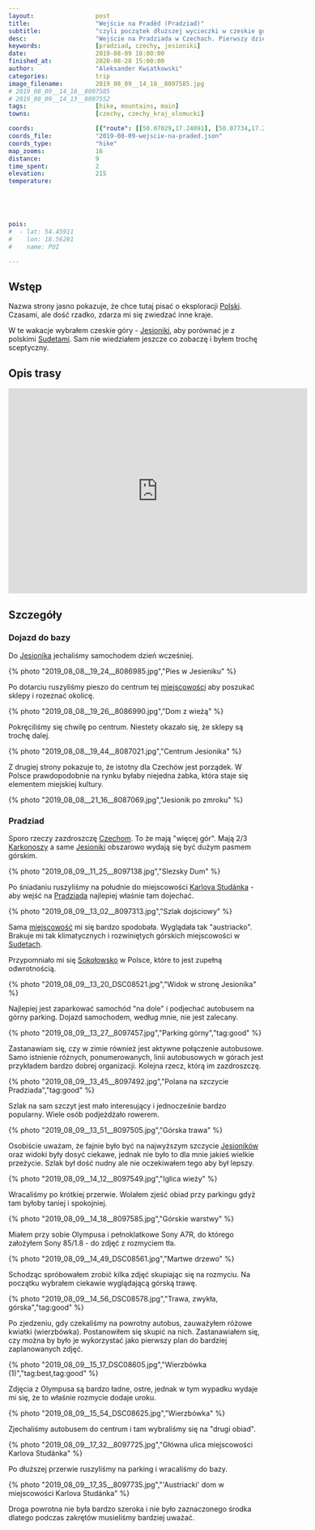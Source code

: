 ```yaml
---
layout:                 post
title:                  "Wejście na Praděd (Pradziad)"
subtitle:               "czyli początek dłuższej wycieczki w czeskie góry"
desc:                   "Wejście na Pradziada w Czechach. Pierwszy dzień dłuższej wakacyjnej wycieczki po czeskich górach i nie tylko."
keywords:               [pradziad, czechy, jesioniki]
date:                   2019-08-09 18:00:00
finished_at:            2020-08-28 15:00:00
author:                 "Aleksander Kwiatkowski"
categories:             trip
image_filename:         2019_08_09__14_18__8097585.jpg
# 2019_08_09__14_18__8097585
# 2019_08_09__14_13__8097552
tags:                   [hike, mountains, main]
towns:                  [czechy, czechy_kraj_olomucki]

coords:                 [{"route": [[50.07029,17.24091], [50.07734,17.21963], [50.08340,17.22169], [50.08395,17.23370]], "type": "hike"}]
coords_file:            "2019-08-09-wejscie-na-praded.json"
coords_type:            "hike"
map_zooms:              16
distance:               9
time_spent:             2
elevation:              215
temperature:            





pois:
#  - lat: 54.45911
#    lon: 18.56281
#    name: POI

---
```


[wiki-kraj-olomucki]: https://pl.wikipedia.org/wiki/Kraj_o%C5%82omuniecki
[wiki-jesioniki]: https://pl.wikipedia.org/wiki/Jesioniki
[wiki-pradziad]: https://pl.wikipedia.org/wiki/Pradziad
[wiki-karlova-studanka]: https://pl.wikipedia.org/wiki/Karlova_Stud%C3%A1nka
[wiki-jesionik]: https://pl.wikipedia.org/wiki/Jesionik
[wiki-polska]: https://pl.wikipedia.org/wiki/Polska
[wiki-jesioniki]: https://pl.wikipedia.org/wiki/Jesioniki
[wiki-sudety]: https://pl.wikipedia.org/wiki/Sudety
[wiki-czechy]: https://pl.wikipedia.org/wiki/Czechy
[wiki-karkonosze]: https://pl.wikipedia.org/wiki/Karkonosze
[wiki-praded]: https://pl.wikipedia.org/wiki/Pradziad
[wiki-sokolowsko]: https://pl.wikipedia.org/wiki/Soko%C5%82owsko

[slezsky-dum]: https://www.horskelazne.cz/slezsky-dum


## Wstęp

Nazwa strony jasno pokazuje, że chce tutaj pisać o eksploracji
[Polski][wiki-polska]. Czasami, ale dość rzadko, zdarza mi się zwiedzać
inne kraje.

W te wakacje wybrałem czeskie góry - [Jesioniki][wiki-jesioniki], aby porównać
je z polskimi [Sudetami][wiki-sudety]. Sam nie wiedziałem jeszcze co zobaczę i
byłem trochę sceptyczny.

## Opis trasy

<iframe height='405' width='590' frameborder='0' allowtransparency='true' scrolling='no' src='https://www.strava.com/activities/2630749977/embed/c52d126ab5d917c071a9e602ee1bb0abefed6b50'></iframe>

## Szczegóły

### Dojazd do bazy

Do [Jesionika][wiki-jesionik] jechaliśmy samochodem dzień wcześniej.

{% photo "2019_08_08__19_24__8086985.jpg","Pies w Jesieniku" %}

Po dotarciu ruszyliśmy pieszo do centrum tej [miejscowości][wiki-jesionik]
aby poszukać sklepy i rozeznać okolicę.

{% photo "2019_08_08__19_26__8086990.jpg","Dom z wieżą" %}

Pokręciliśmy się chwilę po centrum. Niestety okazało się, że sklepy
są trochę dalej.

{% photo "2019_08_08__19_44__8087021.jpg","Centrum Jesionika" %}

Z drugiej strony pokazuje to, że istotny dla Czechów jest porządek.
W Polsce prawdopodobnie na rynku byłaby niejedna żabka, która staje
się elementem miejskiej kultury.

{% photo "2019_08_08__21_16__8087069.jpg","Jesionik po zmroku" %}

### Pradziad

Sporo rzeczy zazdroszczę [Czechom][wiki-czechy]. To że mają "więcej gór".
Mają 2/3 [Karkonoszy][wiki-karkonosze] a same [Jesioniki][wiki-jesioniki]
obszarowo wydają się być dużym pasmem górskim.

{% photo "2019_08_09__11_25__8097138.jpg","Slezsky Dum" %}

Po śniadaniu ruszyliśmy na południe do miejscowości
[Karlova Studánka][wiki-karlova-studanka] - aby wejść na
[Pradziada][wiki-praded] najlepiej właśnie tam dojechać.

{% photo "2019_08_09__13_02__8097313.jpg","Szlak dojściowy" %}

Sama [miejscowość][wiki-karlova-studanka] mi się bardzo spodobała.
Wyglądała tak "austriacko". Brakuje mi tak klimatycznych i rozwiniętych
górskich miejscowości w [Sudetach][wiki-sudety].

Przypomniało mi się [Sokołowsko][wiki-sokolowsko] w Polsce, które to jest zupełną
odwrotnością.

{% photo "2019_08_09__13_20_DSC08521.jpg","Widok w stronę Jesionika" %}

Najlepiej jest zaparkować samochód "na dole" i podjechać autobusem na górny
parking. Dojazd samochodem, według mnie, nie jest zalecany.

{% photo "2019_08_09__13_27__8097457.jpg","Parking górny","tag:good" %}

Zastanawiam się, czy w zimie również jest aktywne połączenie autobusowe.
Samo istnienie różnych, ponumerowanych, linii autobusowych w górach jest
przykładem bardzo dobrej organizacji. Kolejna rzecz, którą im zazdroszczę.

{% photo "2019_08_09__13_45__8097492.jpg","Polana na szczycie Pradziada","tag:good" %}

Szlak na sam szczyt jest mało interesujący i jednocześnie bardzo popularny.
Wiele osób podjeżdżało rowerem.

{% photo "2019_08_09__13_51__8097505.jpg","Górska trawa" %}

Osobiście uważam, że fajnie było być na najwyższym szczycie
[Jesioników][wiki-jesioniki] oraz widoki były dosyć ciekawe, jednak nie było
to dla mnie jakieś wielkie przeżycie. Szlak był dość nudny ale nie
oczekiwałem tego aby był lepszy.

{% photo "2019_08_09__14_12__8097549.jpg","Iglica wieży" %}

Wracaliśmy po krótkiej przerwie. Wolałem zjeść obiad przy parkingu gdyż
tam byłoby taniej i spokojniej.

{% photo "2019_08_09__14_18__8097585.jpg","Górskie warstwy" %}

Miałem przy sobie Olympusa i pełnoklatkowe Sony A7R, do którego założyłem
Sony 85/1.8 - do zdjęć z rozmyciem tła.

{% photo "2019_08_09__14_49_DSC08561.jpg","Martwe drzewo" %}

Schodząc spróbowałem zrobić kilka zdjęć skupiając się na rozmyciu.
Na początku wybrałem ciekawie wyglądającą górską trawę.

{% photo "2019_08_09__14_56_DSC08578.jpg","Trawa, zwykła, górska","tag:good" %}

Po zjedzeniu, gdy czekaliśmy na powrotny autobus, zauważyłem różowe kwiatki (wierzbówka).
Postanowiłem się skupić na nich. Zastanawiałem się, czy można by było je wykorzystać
jako pierwszy plan do bardziej zaplanowanych zdjęć.

{% photo "2019_08_09__15_17_DSC08605.jpg","Wierzbówka (1)","tag:best,tag:good" %}

Zdjęcia z Olympusa są bardzo ładne, ostre, jednak w tym wypadku wydaje mi się,
że to właśnie rozmycie dodaje uroku.

{% photo "2019_08_09__15_54_DSC08625.jpg","Wierzbówka" %}

Zjechaliśmy autobusem do centrum i tam wybraliśmy się na "drugi obiad".

{% photo "2019_08_09__17_32__8097725.jpg","Główna ulica miejscowości Karlova Studánka" %}

Po dłuższej przerwie ruszyliśmy na parking i wracaliśmy do bazy.

{% photo "2019_08_09__17_35__8097735.jpg","'Austriacki' dom w miejscowości Karlova Studánka" %}

Droga powrotna nie była bardzo szeroka i nie było zaznaczonego środka dlatego podczas
zakrętów musieliśmy bardziej uważać.

